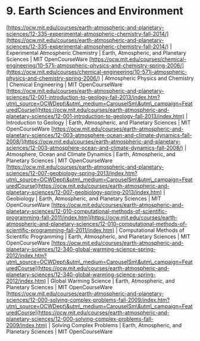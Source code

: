 # 9. Earth Sciences and Environment

[https://ocw.mit.edu/courses/earth-atmospheric-and-planetary-sciences/12-335-experimental-atmospheric-chemistry-fall-2014/](https://ocw.mit.edu/courses/earth-atmospheric-and-planetary-sciences/12-335-experimental-atmospheric-chemistry-fall-2014/) | Experimental Atmospheric Chemistry | Earth, Atmospheric, and Planetary Sciences | MIT OpenCourseWare [https://ocw.mit.edu/courses/chemical-engineering/10-571j-atmospheric-physics-and-chemistry-spring-2006/](https://ocw.mit.edu/courses/chemical-engineering/10-571j-atmospheric-physics-and-chemistry-spring-2006/) | Atmospheric Physics and Chemistry | Chemical Engineering | MIT OpenCourseWare [https://ocw.mit.edu/courses/earth-atmospheric-and-planetary-sciences/12-001-introduction-to-geology-fall-2013/index.htm?utm\_source=OCWDept\&utm\_medium=CarouselSm\&utm\_campaign=FeaturedCourse](https://ocw.mit.edu/courses/earth-atmospheric-and-planetary-sciences/12-001-introduction-to-geology-fall-2013/index.htm) | Introduction to Geology | Earth, Atmospheric, and Planetary Sciences | MIT OpenCourseWare [https://ocw.mit.edu/courses/earth-atmospheric-and-planetary-sciences/12-003-atmosphere-ocean-and-climate-dynamics-fall-2008/](https://ocw.mit.edu/courses/earth-atmospheric-and-planetary-sciences/12-003-atmosphere-ocean-and-climate-dynamics-fall-2008/) | Atmosphere, Ocean and Climate Dynamics | Earth, Atmospheric, and Planetary Sciences | MIT OpenCourseWare [https://ocw.mit.edu/courses/earth-atmospheric-and-planetary-sciences/12-007-geobiology-spring-2013/index.htm?utm\_source=OCWDept\&utm\_medium=CarouselSm\&utm\_campaign=FeaturedCourse](https://ocw.mit.edu/courses/earth-atmospheric-and-planetary-sciences/12-007-geobiology-spring-2013/index.htm) | Geobiology | Earth, Atmospheric, and Planetary Sciences | MIT OpenCourseWare [https://ocw.mit.edu/courses/earth-atmospheric-and-planetary-sciences/12-010-computational-methods-of-scientific-programming-fall-2011/index.htm](https://ocw.mit.edu/courses/earth-atmospheric-and-planetary-sciences/12-010-computational-methods-of-scientific-programming-fall-2011/index.htm) | Computational Methods of Scientific Programming | Earth, Atmospheric, and Planetary Sciences | MIT OpenCourseWare [https://ocw.mit.edu/courses/earth-atmospheric-and-planetary-sciences/12-340-global-warming-science-spring-2012/index.htm?utm\_source=OCWDept\&utm\_medium=CarouselSm\&utm\_campaign=FeaturedCourse](https://ocw.mit.edu/courses/earth-atmospheric-and-planetary-sciences/12-340-global-warming-science-spring-2012/index.htm) | Global Warming Science | Earth, Atmospheric, and Planetary Sciences | MIT OpenCourseWare [https://ocw.mit.edu/courses/earth-atmospheric-and-planetary-sciences/12-000-solving-complex-problems-fall-2009/index.htm?utm\_source=OCWDept\&utm\_medium=CarouselSm\&utm\_campaign=FeaturedCourse](https://ocw.mit.edu/courses/earth-atmospheric-and-planetary-sciences/12-000-solving-complex-problems-fall-2009/index.htm) | Solving Complex Problems | Earth, Atmospheric, and Planetary Sciences | MIT OpenCourseWare
